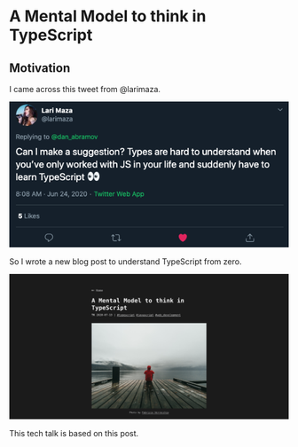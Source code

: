 # A Mental Model to think in TypeScript

## Motivation

I came across this tweet from @larimaza.

![](./assets/motivation.png)

So I wrote a new blog post to understand TypeScript from zero.

![](./assets/ts-post.png)

This tech talk is based on this post.
